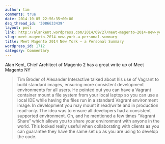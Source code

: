 ```yaml
---
author: tim
comments: true
date: 2014-10-05 22:56:35+00:00
dsq_thread_id: '3086633439'
layout: post
link: http://alankent.wordpress.com/2014/09/27/meet-magento-2014-new-york-a-personal-summary/
slug: meet-magento-2014-new-york-a-personal-summary
title: Meet Magento 2014 New York – a Personal Summary
wordpress_id: 1712
category: Commentary
---
```


Alan Kent, Chief Architect of Magento 2 has a great write up of Meet Magento
NY

> Tim Broder of Alexander Interactive talked about his use of Vagrant to build
standard images, ensuring more consistent development environments for all
users. He pointed out you can have a Vagrant container mount a file system
from your local laptop so you can use a local IDE while having the files run
in a standard Vagrant environment image. In development you may mount it
read/write and in production read-only. The idea was to ensure all developers
had a consistent supported environment. Oh, and he mentioned a few times
“Vagrant Share” which allows you to share your environment with anyone in the
world. This looked really useful when collaborating with clients as you can
guarantee they have the same set up as you are using to develop the code.
